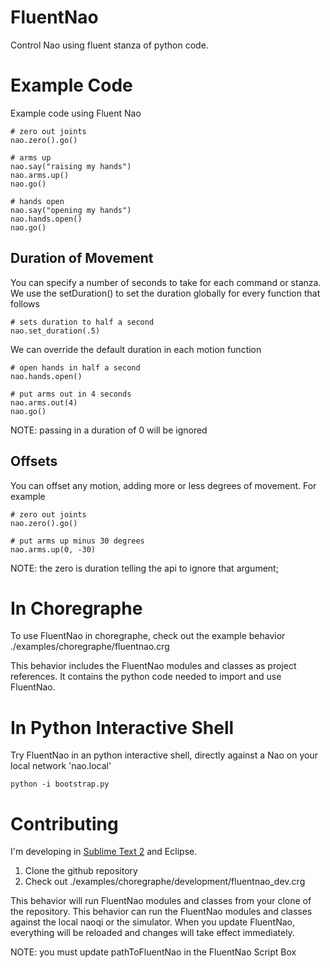 FluentNao
=================

Control Nao using fluent stanza of python code.

Example Code
======================

Example code using Fluent Nao

    # zero out joints
    nao.zero().go()

    # arms up
    nao.say("raising my hands") 
    nao.arms.up()
    nao.go() 
 
    # hands open
    nao.say("opening my hands") 
    nao.hands.open()
    nao.go() 

Duration of Movement
--------------------
You can specify a number of seconds to take for each command or stanza. We use the setDuration() to set the duration globally for every function that follows

    # sets duration to half a second 
    nao.set_duration(.5)

We can override the default duration in each motion function

    # open hands in half a second
    nao.hands.open()

    # put arms out in 4 seconds
    nao.arms.out(4)
    nao.go()

NOTE: passing in a duration of 0 will be ignored

Offsets
--------------------
You can offset any motion, adding more or less degrees of movement.  For example

    # zero out joints
    nao.zero().go()

    # put arms up minus 30 degrees
    nao.arms.up(0, -30)

NOTE: the zero is duration telling the api to ignore that argument;


In Choregraphe
=================
To use FluentNao in choregraphe, check out the example behavior ./examples/choregraphe/fluentnao.crg

This behavior includes the FluentNao modules and classes as project references.  It contains the python code needed to import and use FluentNao.

In Python Interactive Shell
==========================
Try FluentNao in an python interactive shell, directly against a Nao on your local network 'nao.local'

    python -i bootstrap.py

Contributing
============
I'm developing in [Sublime Text 2](http://www.sublimetext.com/2 "Sublime Text 2") and Eclipse. 

1. Clone the github repository
2. Check out ./examples/choregraphe/development/fluentnao_dev.crg

This behavior will run FluentNao modules and classes from your clone of the repository.  This behavior can run the FluentNao modules and classes against the local naoqi or the simulator.  When you update FluentNao, everything will be reloaded and changes will take effect immediately.

NOTE: you must update pathToFluentNao in the FluentNao Script Box

